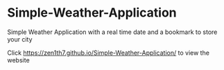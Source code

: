 # Simple-Weather-Application
Simple Weather Application with a real time date and a bookmark to store your city

Click https://zen1th7.github.io/Simple-Weather-Application/ to view the website